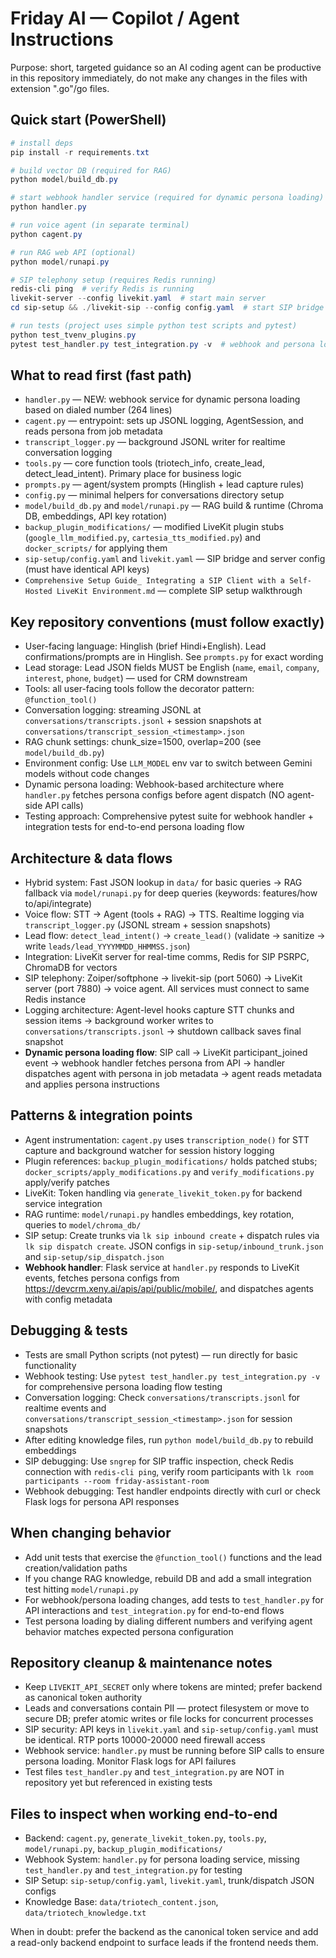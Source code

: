 # Friday AI — Copilot / Agent Instructions

Purpose: short, targeted guidance so an AI coding agent can be productive in this repository immediately, do not make any changes in the files with extension ".go"/go files.

## Quick start (PowerShell)

```powershell
# install deps
pip install -r requirements.txt

# build vector DB (required for RAG)
python model/build_db.py

# start webhook handler service (required for dynamic persona loading)
python handler.py

# run voice agent (in separate terminal)
python cagent.py

# run RAG web API (optional)
python model/runapi.py

# SIP telephony setup (requires Redis running)
redis-cli ping  # verify Redis is running
livekit-server --config livekit.yaml  # start main server
cd sip-setup && ./livekit-sip --config config.yaml  # start SIP bridge

# run tests (project uses simple python test scripts and pytest)
python test_tvenv_plugins.py
pytest test_handler.py test_integration.py -v  # webhook and persona loading tests
```

## What to read first (fast path)
- `handler.py` — NEW: webhook service for dynamic persona loading based on dialed number (264 lines)
- `cagent.py` — entrypoint: sets up JSONL logging, AgentSession, and reads persona from job metadata
- `transcript_logger.py` — background JSONL writer for realtime conversation logging
- `tools.py` — core function tools (triotech_info, create_lead, detect_lead_intent). Primary place for business logic
- `prompts.py` — agent/system prompts (Hinglish + lead capture rules)
- `config.py` — minimal helpers for conversations directory setup
- `model/build_db.py` and `model/runapi.py` — RAG build & runtime (Chroma DB, embeddings, API key rotation)
- `backup_plugin_modifications/` — modified LiveKit plugin stubs (`google_llm_modified.py`, `cartesia_tts_modified.py`) and `docker_scripts/` for applying them
- `sip-setup/config.yaml` and `livekit.yaml` — SIP bridge and server config (must have identical API keys)
- `Comprehensive Setup Guide_ Integrating a SIP Client with a Self-Hosted LiveKit Environment.md` — complete SIP setup walkthrough

## Key repository conventions (must follow exactly)
- User-facing language: Hinglish (brief Hindi+English). Lead confirmations/prompts are in Hinglish. See `prompts.py` for exact wording
- Lead storage: Lead JSON fields MUST be English (`name`, `email`, `company`, `interest`, `phone`, `budget`) — used for CRM downstream
- Tools: all user-facing tools follow the decorator pattern: `@function_tool()`
- Conversation logging: streaming JSONL at `conversations/transcripts.jsonl` + session snapshots at `conversations/transcript_session_<timestamp>.json`
- RAG chunk settings: chunk_size=1500, overlap=200 (see `model/build_db.py`)
- Environment config: Use `LLM_MODEL` env var to switch between Gemini models without code changes
- Dynamic persona loading: Webhook-based architecture where `handler.py` fetches persona configs before agent dispatch (NO agent-side API calls)
- Testing approach: Comprehensive pytest suite for webhook handler + integration tests for end-to-end persona loading flow

## Architecture & data flows
- Hybrid system: Fast JSON lookup in `data/` for basic queries → RAG fallback via `model/runapi.py` for deep queries (keywords: features/how to/api/integrate)
- Voice flow: STT → Agent (tools + RAG) → TTS. Realtime logging via `transcript_logger.py` (JSONL stream + session snapshots)
- Lead flow: `detect_lead_intent()` → `create_lead()` (validate → sanitize → write `leads/lead_YYYYMMDD_HHMMSS.json`)
- Integration: LiveKit server for real-time comms, Redis for SIP PSRPC, ChromaDB for vectors
- SIP telephony: Zoiper/softphone → livekit-sip (port 5060) → LiveKit server (port 7880) → voice agent. All services must connect to same Redis instance
- Logging architecture: Agent-level hooks capture STT chunks and session items → background worker writes to `conversations/transcripts.jsonl` → shutdown callback saves final snapshot
- **Dynamic persona loading flow**: SIP call → LiveKit participant_joined event → webhook handler fetches persona from API → handler dispatches agent with persona in job metadata → agent reads metadata and applies persona instructions

## Patterns & integration points
- Agent instrumentation: `cagent.py` uses `transcription_node()` for STT capture and background watcher for session history logging
- Plugin references: `backup_plugin_modifications/` holds patched stubs; `docker_scripts/apply_modifications.py` and `verify_modifications.py` apply/verify patches
- LiveKit: Token handling via `generate_livekit_token.py` for backend service integration
- RAG runtime: `model/runapi.py` handles embeddings, key rotation, queries to `model/chroma_db/`
- SIP setup: Create trunks via `lk sip inbound create` + dispatch rules via `lk sip dispatch create`. JSON configs in `sip-setup/inbound_trunk.json` and `sip-setup/sip_dispatch.json`
- **Webhook handler**: Flask service at `handler.py` responds to LiveKit events, fetches persona configs from https://devcrm.xeny.ai/apis/api/public/mobile/<mobileNo>, and dispatches agents with config metadata

## Debugging & tests
- Tests are small Python scripts (not pytest) — run directly for basic functionality
- Webhook testing: Use `pytest test_handler.py test_integration.py -v` for comprehensive persona loading flow testing
- Conversation logging: Check `conversations/transcripts.jsonl` for realtime events and `conversations/transcript_session_<timestamp>.json` for session snapshots
- After editing knowledge files, run `python model/build_db.py` to rebuild embeddings
- SIP debugging: Use `sngrep` for SIP traffic inspection, check Redis connection with `redis-cli ping`, verify room participants with `lk room participants --room friday-assistant-room`
- Webhook debugging: Test handler endpoints directly with curl or check Flask logs for persona API responses



## When changing behavior
- Add unit tests that exercise the `@function_tool()` functions and the lead creation/validation paths
- If you change RAG knowledge, rebuild DB and add a small integration test hitting `model/runapi.py`
- For webhook/persona loading changes, add tests to `test_handler.py` for API interactions and `test_integration.py` for end-to-end flows
- Test persona loading by dialing different numbers and verifying agent behavior matches expected persona configuration

## Repository cleanup & maintenance notes
- Keep `LIVEKIT_API_SECRET` only where tokens are minted; prefer backend as canonical token authority
- Leads and conversations contain PII — protect filesystem or move to secure DB; prefer atomic writes or file locks for concurrent processes
- SIP security: API keys in `livekit.yaml` and `sip-setup/config.yaml` must be identical. RTP ports 10000-20000 need firewall access
- Webhook service: `handler.py` must be running before SIP calls to ensure persona loading. Monitor Flask logs for API failures
- Test files `test_handler.py` and `test_integration.py` are NOT in repository yet but referenced in existing tests

## Files to inspect when working end-to-end
- Backend: `cagent.py`, `generate_livekit_token.py`, `tools.py`, `model/runapi.py`, `backup_plugin_modifications/`
- Webhook System: `handler.py` for persona loading service, missing `test_handler.py` and `test_integration.py` for testing
- SIP Setup: `sip-setup/config.yaml`, `livekit.yaml`, trunk/dispatch JSON configs
- Knowledge Base: `data/triotech_content.json`, `data/triotech_knowledge.txt`

When in doubt: prefer the backend as the canonical token service and add a read-only backend endpoint to surface leads if the frontend needs them.
